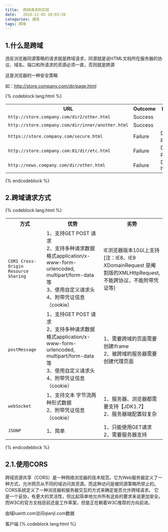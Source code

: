 ```yaml
---
title:  跨域请求的实现
date:   2016-12-05 10:03:36
categories: 通信
tags: 跨域
---
```


## 1.什么是跨域

违反浏览器同源策略的请求就是跨域请求，同源就是说HTML文档所在服务器的协议、域名、端口和所请求的资源必须一直，否则就是跨源

这是浏览器的一种安全策略

如：http://store.company.com/dir/page.html
<!-- more -->
{% codeblock lang:html %}
<table class="standard-table" style="border-collapse: collapse;border: 2px solid #fff;border-width: 1px 0 0 1px;">
    <tbody>
        <tr>
             <th>URL</th>
             <th>Outcome</th>
             <th>Reason</th>
        </tr>
        <tr>
           <td><code>http://store.company.com/dir2/other.html</code></td>
           <td>Success</td>
           <td>&nbsp;</td>
        </tr>
        <tr>
           <td><code>http://store.company.com/dir/inner/another.html</code></td>
           <td>Success</td>
           <td>&nbsp;</td>
        </tr>
        <tr>
           <td><code>https://store.company.com/secure.html</code></td>
           <td>Failure</td>
           <td>Different protocol</td>
        </tr>
        <tr>
           <td><code>http://store.company.com:81/dir/etc.html</code></td>
           <td>Failure</td>
           <td>Different port</td>
        </tr>
        <tr>
           <td><code>http://news.company.com/dir/other.html</code></td>
           <td>Failure</td>
           <td>Different host</td>
        </tr>
    </tbody>
</table>
{% endcodeblock %}

## 2.跨域请求方式

{% codeblock lang:html %}
<table class="standard-table" style="border-collapse: collapse;border: 2px solid #fff;border-width: 1px 0 0 1px;">
    <tbody>
        <tr>
             <th>方式</th>
             <th>优势</th>
             <th>劣势</th>
        </tr>
        <tr>
           <td><code>CORS Cross-Origin Resource Sharing</code></td>
           <td> 1、支持GET POST 请求<br/>
                2、支持多种请求数据格式application/x-www-form-urlencoded, multipart/form-data等<br/>
                3、使用自定义请求头<br/>
                4、附带凭证信息（cookie）<br/>
           </td>
           <td>IE浏览器版本10以上支持<br/>[注：IE8、IE9 XDomainRequest 是阉割版的XMLHttpRequest,不能跨协议，不能附带凭证等]</td>
        </tr>
        <tr>
           <td><code>postMessage</code></td>
           <td> 1、支持GET POST 请求<br/>
                2、支持多种请求数据格式application/x-www-form-urlencoded, multipart/form-data等<br/>
                3、使用自定义请求头<br/>
                4、附带凭证信息（cookie）<br/>
            </td>
            <td>
                1、需要跨域的页面需要创建iframe<br/>
                2、被跨域的服务器需要创建代理页面<br/>
            </td>
        </tr>
        <tr>
           <td><code>webSocket</code></td>
           <td> 1、支持文本 字节流两种形式数据<br/>
                2、附带凭证信息（cookie）<br/>
           </td>
           <td>
               1、服务器、浏览器都需要支持【JDK1.7】<br/>
               2、服务器端配置较复杂<br/>
           </td>
        </tr>
        <tr>
           <td><code>JSONP</code></td>
           <td> 1、简单<br/>
           </td>
           <td>
               1、只能使用GET请求<br/>
               2、需要服务器支持<br/>
           </td>
        </tr>
    </tbody>
</table>
{% endcodeblock %}

## 2.1.使用CORS

跨域资源共享（CORS）是一种网络浏览器的技术规范，它为Web服务器定义了一种方式，允许网页从不同的域访问其资源。而这种访问是被同源策略所禁止的。CORS系统定义了一种浏览器和服务器交互的方式来确定是否允许跨域请求。 它是一个妥协，有更大的灵活性，但比起简单地允许所有这些的要求来说更加安全。而W3C的官方文档目前还是工作草案，但是正在朝着W3C推荐的方向前进。

由域luantt.com访问qianjl.com数据

客户端
{% codeblock lang:html %}
<!DOCTYPE html>
<html lang="en">
<head>
    <meta charset="UTF-8">
    <title>跨域测试</title>
    <script src="script/jquery-1.12.4.min.js"></script>
    <script>
        (function( jQuery ) {
            if ( window.XDomainRequest ) {
                jQuery.ajaxTransport(function( s ) {
                    if ( s.crossDomain && s.async ) {
                        if ( s.timeout ) {
                            s.xdrTimeout = s.timeout;
                            delete s.timeout;
                        }
                        var xdr;
                        return {
                            send: function( _, complete ) {
                                function callback( status, statusText, responses, responseHeaders ) {
                                    xdr.onload = xdr.onerror = xdr.ontimeout = jQuery.noop;
                                    xdr = undefined;
                                    complete( status, statusText, responses, responseHeaders );
                                }
                                xdr = new window.XDomainRequest();
                                xdr.onload = function() {
                                    callback( 200, "OK", { text: xdr.responseText }, "Content-Type: " + xdr.contentType );
                                };
                                xdr.onerror = function() {
                                    callback( 404, "Not Found" );
                                };
                                xdr.onprogress = function() {};
                                if ( s.xdrTimeout ) {
                                    xdr.ontimeout = function() {
                                        callback( 0, "timeout" );
                                    };
                                    xdr.timeout = s.xdrTimeout;
                                }

                                xdr.open( s.type, s.url, true );
                                xdr.send( ( s.hasContent && s.data ) || null );
                            },
                            abort: function() {
                                if ( xdr ) {
                                    xdr.onerror = jQuery.noop();
                                    xdr.abort();
                                }
                            }
                        };
                    }
                });
            }
        })( jQuery );

        $(function(){
            $.ajax({
                url:"http://qianjl.com/cross/data",
                xhrFields: {
                    withCredentials: true
                },
                dataType:"json",
                type:"POST",
                crossDomain: true
            }).success(function(response){
                $("#message").html(response);
            }).error(function(XMLHttpRequest, textStatus, errorThrown){
                console.log(errorThrown);
            });
        });
    </script>
</head>
<body>

<div id="message"></div>

</body>
</html>
{% endcodeblock %}

服务端【StringMVC】
{% codeblock lang:xml %}
    <mvc:cors>
        <mvc:mapping path="/cross/*"/>
    </mvc:cors>

    <mvc:annotation-driven>
        <mvc:message-converters>
            <bean class="com.alibaba.fastjson.support.spring.FastJsonHttpMessageConverter4">
                <property name="defaultCharset" value="UTF-8"></property>
                <property name="supportedMediaTypes" value="application/json"></property>
            </bean>
        </mvc:message-converters>
    </mvc:annotation-driven>
{% endcodeblock %}

默认会添加两个响应头：
{% codeblock %}
Access-Control-Allow-Credentials:true  Access-Control-Allow-Origin:http://luantt.com
{% endcodeblock %}

可以对服务端详细配置：
{% codeblock lang:xml %}
<mvc:mapping path="/api/**"
		allowed-origins="http://domain1.com, http://domain2.com"
		allowed-methods="GET, PUT"
		allowed-headers="header1, header2, header3"
		exposed-headers="header1, header2" allow-credentials="false"
		max-age="123" />
{% endcodeblock %}

服务端【Nginx】
{% codeblock lang:shell %}
	add_header Access-Control-Allow-Origin $http_origin;
	add_header Access-Control-Allow-Credentials true;
	add_header Access-Control-Allow-Methods GET,POST;
{% endcodeblock %}

注：Access-Control-Allow-Credentials true 不能和Access-Control-Allow-Origin * 共同使用

### 2.2使用postMessage跨域

在HTML5中新增了postMessage方法，postMessage可以实现跨文档消息传输（Cross Document Messaging），Internet Explorer 8, Firefox 3, Opera 9, Chrome 3和 Safari 4都支持postMessage。该方法可以通过绑定window的message事件来监听发送跨文档消息传输内容。

需要跨域的页面
{% codeblock lang:html %}
<!DOCTYPE html>
<html lang="en">
<head>
    <meta charset="UTF-8">
    <title>message</title>
    <script src="http://apps.bdimg.com/libs/jquery/2.1.4/jquery.min.js"></script>
    <script>
        $(function(){
            var proxy_origin = "http://qianjl.com";
            var message_iframe = document.createElement("iframe");
            message_iframe.src = "http://qianjl.com/proxy.html";
            message_iframe.id = "proxy_iframe";
            $("body").after(message_iframe);
            //监听
            window.addEventListener('message',function(event){
                //监听消息
                var origin = event.origin || event.originalEvent.origin; // For Chrome, the origin property is in the event.originalEvent object.
                if (origin !== proxy_origin)
                    return;
                //获取消息，请求资源，并将请求的资源发送到被代理页面
                $("#message").html(event.data);

            },false);

            $("#request").click(function(){
                //发送消息
                var message = {
                    url : "http://qianjl.com/cross/data",
                    type:"get",
                    data:{date:new Date().getTime()},
                    dataType:"json"
                };
                message_iframe.contentWindow.postMessage(JSON.stringify(message),"http://qianjl.com");
            });
        });
    </script>
</head>
<body>

<table>
    <tr>
        <td>发送请求</td>
        <td><button id="request">发送</button></td>
    </tr>
    <tr>
        <td>响应内容</td>
        <td><div id="message"></div></td>
    </tr>
</table>

</body>
</html>
{% endcodeblock %}

被跨域访问的服务端代理页面
{% codeblock lang:html %}
<!DOCTYPE html>
<html lang="en">
<head>
    <meta charset="UTF-8">
    <title>代理页面</title>
    <script src="http://apps.bdimg.com/libs/jquery/2.1.4/jquery.min.js"></script>
    <script>
        var proxy_origin = "http://luantt.com";
        //监听被代理页面发送的请求
        window.addEventListener('message',function(event){
            //监听消息
            var origin = event.origin || event.originalEvent.origin; // For Chrome, the origin property is in the event.originalEvent object.
            if (origin !== proxy_origin)
                return;
            //获取消息，请求资源，并将请求的资源发送到被代理页面
            var proxy_data = JSON.parse(event.data);
            $.ajax({
                url:proxy_data.url,
                type:proxy_data.type?proxy_data.type:"get",
                data:proxy_data.data?proxy_data.data:{},
                dataType:proxy_data.dataType?proxy_data.dataType:"json",
                success:function(response){
                    event.source.postMessage(JSON.stringify(response),"http://luantt.com");
                },
                error:function(XMLHttpRequest, textStatus, errorThrown){
                    console.log(errorThrown);
                }
            });

        },false);
    </script>
</head>
<body>

</body>
</html>
{% endcodeblock %}

上面只是简单的实现过程，对IE8不支持，在github有功能相似，但功能更强的js脚本：https://github.com/jpillora/xdomain 很简单就可以实现跨域


### 2.3使用webSocket跨域

需要跨域的页面：
{% codeblock lang:html %}
<!DOCTYPE html>
<html lang="en">
<head>
    <meta charset="UTF-8">
    <title>webSocket</title>
    <script src="http://apps.bdimg.com/libs/jquery/2.1.4/jquery.min.js"></script>
    <script>
        $(function(){

            var ws = new WebSocket("ws://qianjl.com/socket");

            ws.onopen = function(even){
                console.log("通信打开");
            }
            ws.onmessage = function(even){
                console.log("获取消息：" + even.data);
                $("#webSocket_message").html(even.data);
            }
            ws.onerror = function(msg, url, lineNo, columnNo, error){
                console.log("通信错误：");
                var string = msg.toLowerCase();
                var substring = "script error";
                if (string.indexOf(substring) > -1){
                    alert('Script Error: See Browser Console for Detail');
                } else {
                    var message = [
                        'Message: ' + msg,
                        'URL: ' + url,
                        'Line: ' + lineNo,
                        'Column: ' + columnNo,
                        'Error object: ' + JSON.stringify(error)
                    ].join(' - ');

                    alert(message);
                }

                return false;
            }
            ws.onclose = function(even){
                console.log("通信关闭");
            }

            $("#webSocket_request").click(function(){
                ws.send("webSocket 通信。。。");
            });
        });
    </script>
</head>
<body>

<table>
    <tr>
        <td>webSocket发送请求</td>
        <td><button id="webSocket_request">发送</button></td>
    </tr>
    <tr>
        <td>webSocket响应内容</td>
        <td><div id="webSocket_message"></div></td>
    </tr>
</table>

</body>
</html>
{% endcodeblock %}

服务端代码：
{% codeblock lang:html %}
@RestController
public class MyTextWebSocketHandler extends TextWebSocketHandler
{
    @Override
    protected void handleTextMessage(WebSocketSession session, TextMessage message) throws Exception
    {
        HttpHeaders handshakeHeaders = session.getHandshakeHeaders();
        for (Map.Entry<String, List<String>> handshakeHeader : handshakeHeaders.entrySet())
        {
            String key = handshakeHeader.getKey();
            List<String> value = handshakeHeader.getValue();
            for (String string : value)
            {
                System.out.println(key + " : " + string);
            }
        }
        Map<String, Object> attributes = session.getAttributes();
        for (Map.Entry<String, Object> aStringObjectEntry : attributes.entrySet())
        {
            System.out.println(aStringObjectEntry.getKey() + " : " + aStringObjectEntry.getValue());
        }
        System.out.println(session.getId());
        WebSocketMessage webSocketMessage = new TextMessage("接收到消息。。。");
        session.sendMessage(webSocketMessage);
        System.out.println(message.getPayload());
    }
}
{% endcodeblock %}

{% codeblock lang:xml %}
    <!--WebSocket引擎配置-->
    <bean id="servletServerContainerFactoryBean" class="org.springframework.web.socket.server.standard.ServletServerContainerFactoryBean">
        <!--异步发送超时时间 毫秒-->
        <property name="asyncSendTimeout" value="60000"></property>
        <!--会话超时时间 毫秒-->
        <property name="maxSessionIdleTimeout" value="6000000"></property>
        <!--字符串最大缓存大小-->
        <property name="maxTextMessageBufferSize" value="65535"></property>
        <!--二进制流最大缓存大小-->
        <property name="maxBinaryMessageBufferSize" value="65535"></property>
    </bean>

    <websocket:handlers allowed-origins="http://luantt.com">
        <websocket:mapping path="/socket" handler="myTextWebSocketHandler"/>
        <websocket:handshake-interceptors>
            <bean class="org.springframework.web.socket.server.support.HttpSessionHandshakeInterceptor">
                <property name="copyAllAttributes" value="true"></property>
                <property name="createSession" value="true"></property>
            </bean>
        </websocket:handshake-interceptors>
    </websocket:handlers>
{% endcodeblock %}

使用nginx时，需要增加：
{% codeblock lang:xml %}
        proxy_http_version 1.1;
        proxy_set_header Upgrade $http_upgrade;
        proxy_set_header Connection $http_connection;
{% endcodeblock %}